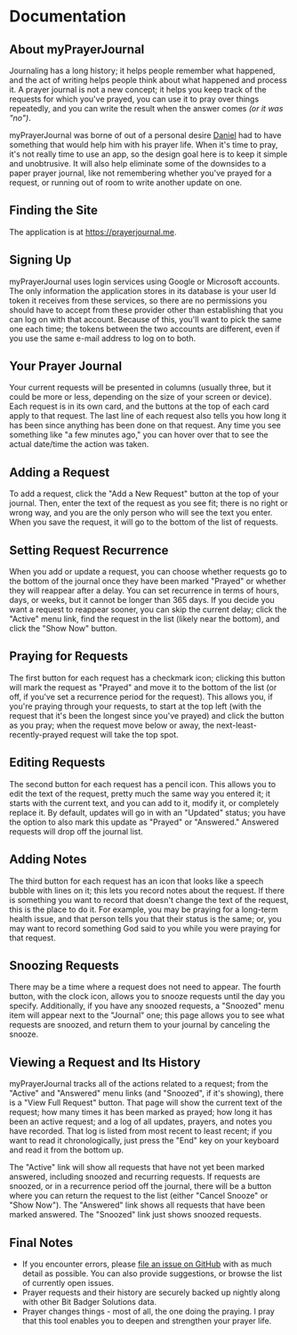 # Documentation

## About myPrayerJournal

Journaling has a long history; it helps people remember what happened, and the act of writing helps people think about what happened and process it. A prayer journal is not a new concept; it helps you keep track of the requests for which you've prayed, you can use it to pray over things repeatedly, and you can write the result when the answer comes _(or it was "no")_.

myPrayerJournal was borne of out of a personal desire [Daniel](https://github.com/danieljsummers) had to have something that would help him with his prayer life. When it's time to pray, it's not really time to use an app, so the design goal here is to keep it simple and unobtrusive. It will also help eliminate some of the downsides to a paper prayer journal, like not remembering whether you've prayed for a request, or running out of room to write another update on one.

## Finding the Site

The application is at <https://prayerjournal.me>.

## Signing Up

myPrayerJournal uses login services using Google or Microsoft accounts. The only information the application stores in its database is your user Id token it receives from these services, so there are no permissions you should have to accept from these provider other than establishing that you can log on with that account. Because of this, you'll want to pick the same one each time; the tokens between the two accounts are different, even if you use the same e-mail address to log on to both.

## Your Prayer Journal

Your current requests will be presented in columns (usually three, but it could be more or less, depending on the size of your screen or device). Each request is in its own card, and the buttons at the top of each card apply to that request. The last line of each request also tells you how long it has been since anything has been done on that request. Any time you see something like "a few minutes ago," you can hover over that to see the actual date/time the action was taken.

## Adding a Request

To add a request, click the "Add a New Request" button at the top of your journal. Then, enter the text of the request as you see fit; there is no right or wrong way, and you are the only person who will see the text you enter. When you save the request, it will go to the bottom of the list of requests.

## Setting Request Recurrence

When you add or update a request, you can choose whether requests go to the bottom of the journal once they have been marked "Prayed" or whether they will reappear after a delay. You can set recurrence in terms of hours, days, or weeks, but it cannot be longer than 365 days. If you decide you want a request to reappear sooner, you can skip the current delay; click the "Active" menu link, find the request in the list (likely near the bottom), and click the "Show Now" button.

## Praying for Requests

The first button for each request has a checkmark icon; clicking this button will mark the request as "Prayed" and move it to the bottom of the list (or off, if you've set a recurrence period for the request). This allows you, if you're praying through your requests, to start at the top left (with the request that it's been the longest since you've prayed) and click the button as you pray; when the request move below or away, the next-least-recently-prayed request will take the top spot.

## Editing Requests

The second button for each request has a pencil icon. This allows you to edit the text of the request, pretty much the same way you entered it; it starts with the current text, and you can add to it, modify it, or completely replace it. By default, updates will go in with an "Updated" status; you have the option to also mark this update as "Prayed" or "Answered." Answered requests will drop off the journal list.

## Adding Notes

The third button for each request has an icon that looks like a speech bubble with lines on it; this lets you record notes about the request. If there is something you want to record that doesn't change the text of the request, this is the place to do it. For example, you may be praying for a long-term health issue, and that person tells you that their status is the same; or, you may want to record something God said to you while you were praying for that request.

## Snoozing Requests

There may be a time where a request does not need to appear. The fourth button, with the clock icon, allows you to snooze requests until the day you specify. Additionally, if you have any snoozed requests, a "Snoozed" menu item will appear next to the "Journal" one; this page allows you to see what requests are snoozed, and return them to your journal by canceling the snooze.

## Viewing a Request and Its History

myPrayerJournal tracks all of the actions related to a request; from the "Active" and "Answered" menu links (and "Snoozed", if it's showing), there is a "View Full Request" button. That page will show the current text of the request; how many times it has been marked as prayed; how long it has been an active request; and a log of all updates, prayers, and notes you have recorded. That log is listed from most recent to least recent; if you want to read it chronologically, just press the "End" key on your keyboard and read it from the bottom up.

The "Active" link will show all requests that have not yet been marked answered, including snoozed and recurring requests. If requests are snoozed, or in a recurrence period off the journal, there will be a button where you can return the request to the list (either "Cancel Snooze" or "Show Now"). The "Answered" link shows all requests that have been marked answered. The "Snoozed" link just shows snoozed requests.

## Final Notes

- If you encounter errors, please [file an issue on GitHub](https://github.com/bit-badger/myPrayerJournal/issues) with as much detail as possible. You can also provide suggestions, or browse the list of currently open issues.
- Prayer requests and their history are securely backed up nightly along with other Bit Badger Solutions data.
- Prayer changes things - most of all, the one doing the praying. I pray that this tool enables you to deepen and strengthen your prayer life.
